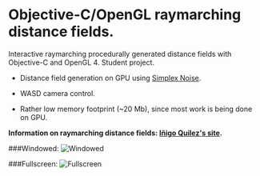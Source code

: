 # Objective-C/OpenGL raymarching distance fields. 

Interactive raymarching procedurally generated distance fields with Objective-C and OpenGL 4. Student project.

- Distance field generation on GPU using [Simplex Noise](http://en.wikipedia.org/wiki/Simplex_noise).

- WASD camera control.

- Rather low memory footprint (~20 Mb), since most work is being done on GPU.


**Information on raymarching distance fields: [Iñigo Quilez's site](http://www.iquilezles.org/www/index.htm).**

###Windowed:
![Windowed](https://cloud.githubusercontent.com/assets/666055/6658036/c3ddba0c-cb6d-11e4-97ab-13963fbc8674.png)

###Fullscreen:
![Fullscreen](https://cloud.githubusercontent.com/assets/666055/6658082/420d38de-cb6f-11e4-8fcf-efe164f599a8.png)
